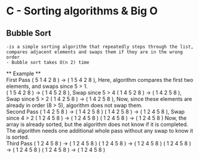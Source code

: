 # C - Sorting algorithms & Big O
## Bubble Sort
	-is a simple sorting algorithm that repeatedly steps through the list, compares adjacent elements and swaps them if they are in the wrong order
	- Bubble sort takes Ο(n 2) time

** Example **
<br />
First Pass
( 5 1 4 2 8 ) → ( 1 5 4 2 8 ), Here, algorithm compares the first two elements, and swaps since 5 > 1.
<br />
( 1 5 4 2 8 ) → ( 1 4 5 2 8 ), Swap since 5 > 4
( 1 4 5 2 8 ) → ( 1 4 2 5 8 ), Swap since 5 > 2
( 1 4 2 5 8 ) → ( 1 4 2 5 8 ), Now, since these elements are already in order (8 > 5), algorithm does not swap them.
<br />
Second Pass
( 1 4 2 5 8 ) → ( 1 4 2 5 8 )
( 1 4 2 5 8 ) → ( 1 2 4 5 8 ), Swap since 4 > 2
( 1 2 4 5 8 ) → ( 1 2 4 5 8 )
( 1 2 4 5 8 ) → ( 1 2 4 5 8 )
Now, the array is already sorted, but the algorithm does not know if it is completed. The algorithm needs one additional whole pass without any swap to know it is sorted.
<br />
Third Pass
( 1 2 4 5 8 ) → ( 1 2 4 5 8 )
( 1 2 4 5 8 ) → ( 1 2 4 5 8 )
( 1 2 4 5 8 ) → ( 1 2 4 5 8 )
( 1 2 4 5 8 ) → ( 1 2 4 5 8 )
